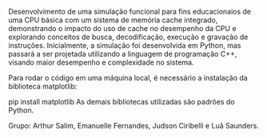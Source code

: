 Desenvolvimento de uma simulação funcional para fins educacionaios de uma CPU básica com um sistema de memória cache integrado, demonstrando o impacto
do uso de cache no desempenho da CPU e explorando conceitos de busca, decodificação, execução e gravação de instruções. Inicialmente, a simulação foi
desenvolvida em Python, mas passará a ser projetada utilizando a linguagem de programação C++, visando maior desempenho e complexidade no sistema.

Para rodar o código em uma máquina local, é necessário a instalação da biblioteca matplotlib:

pip install matplotlib
As demais bibliotecas utilizadas são padrões do Python.

Grupo: Arthur Salim, Emanuelle Fernandes, Judson Ciribelli e Luã Saunders.
